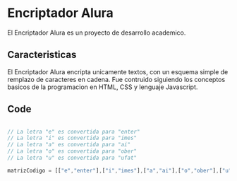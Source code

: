 # Encriptador Alura

El Encriptador Alura es un proyecto de desarrollo academico.

## Caracteristicas

El Encriptador Alura encripta unicamente textos, con un esquema simple de remplazo de caracteres en cadena. Fue contruido siguiendo los conceptos basicos de la programacion en HTML, CSS y lenguaje Javascript.

## Code
```javascript

// La letra "e" es convertida para "enter"
// La letra "i" es convertida para "imes"
// La letra "a" es convertida para "ai"
// La letra "o" es convertida para "ober"
// La letra "u" es convertida para "ufat"

matrizCodigo = [["e","enter"],["i","imes"],["a","ai"],["o","ober"],["u","ufat"],[" ","_"]];
```
